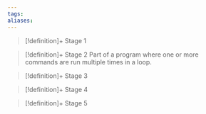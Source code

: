 ```yaml
---
tags:
aliases:
---
```


> [!definition]+ Stage 1
>

> [!definition]+ Stage 2
> Part of a program where one or more commands are run multiple times in a loop.

> [!definition]+ Stage 3
>

> [!definition]+ Stage 4
>

> [!definition]+ Stage 5
>



